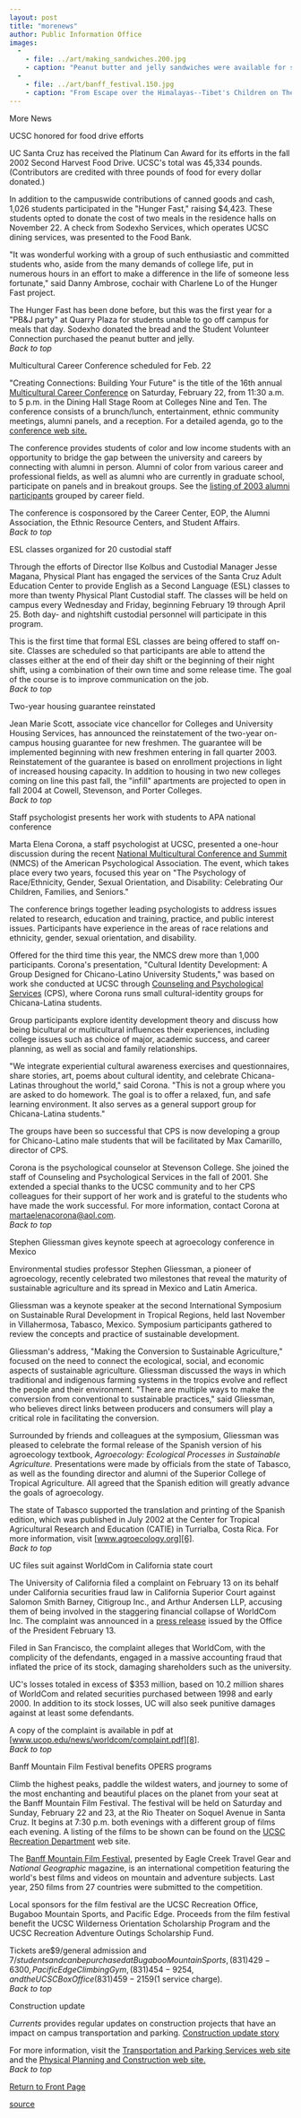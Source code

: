 ```yaml
---
layout: post
title: "morenews"
author: Public Information Office
images:
  -
    - file: ../art/making_sandwiches.200.jpg
    - caption: "Peanut butter and jelly sandwiches were available for students giving up their residence hall meals."
  -
    - file: ../art/banff_festival.150.jpg
    - caption: "From Escape over the Himalayas--Tibet's Children on Their Journey into Exile Photo: Joerg Arnold"
---
```


More News

UCSC honored for food drive efforts  

UC Santa Cruz has received the Platinum Can Award for its efforts in the fall 2002 Second Harvest Food Drive. UCSC's total was 45,334 pounds. (Contributors are credited with three pounds of food for every dollar donated.)   

In addition to the campuswide contributions of canned goods and cash, 1,026 students participated in the "Hunger Fast," raising $4,423. These students opted to donate the cost of two meals in the residence halls on November 22. A check from Sodexho Services, which operates UCSC dining services, was presented to the Food Bank.  

"It was wonderful working with a group of such enthusiastic and committed students who, aside from the many demands of college life, put in numerous hours in an effort to make a difference in the life of someone less fortunate," said Danny Ambrose, cochair with Charlene Lo of the Hunger Fast project.  
  
The Hunger Fast has been done before, but this was the first year for a "PB&J party" at Quarry Plaza for students unable to go off campus for meals that day. Sodexho donated the bread and the Student Volunteer Connection purchased the peanut butter and jelly.   
_Back to top_

Multicultural Career Conference scheduled for Feb. 22

"Creating Connections: Building Your Future" is the title of the 16th annual [Multicultural Career Conference][1] on Saturday, February 22, from 11:30 a.m. to 5 p.m. in the Dining Hall Stage Room at Colleges Nine and Ten. The conference consists of a brunch/lunch, entertainment, ethnic community meetings, alumni panels, and a reception. For a detailed agenda, go to the [conference web site.][1]

The conference provides students of color and low income students with an opportunity to bridge the gap between the university and careers by connecting with alumni in person. Alumni of color from various career and professional fields, as well as alumni who are currently in graduate school, participate on panels and in breakout groups. See the [listing of 2003 alumni participants][2] grouped by career field.

The conference is cosponsored by the Career Center, EOP, the Alumni Association, the Ethnic Resource Centers, and Student Affairs.  
_Back to top_

ESL classes organized for 20 custodial staff  

Through the efforts of Director Ilse Kolbus and Custodial Manager Jesse Magana, Physical Plant has engaged the services of the Santa Cruz Adult Education Center to provide English as a Second Language (ESL) classes to  
more than twenty Physical Plant Custodial staff. The classes will be held on campus every Wednesday and Friday, beginning February 19 through April 25\. Both day- and nightshift custodial personnel will participate in this program.  

This is the first time that formal ESL classes are being offered to staff on-site. Classes are scheduled so that participants are able to attend the classes either at the end of their day shift or the beginning of their night shift, using a combination of their own time and some release time. The goal of the course is to improve communication on the job.  
_Back to top_

Two-year housing guarantee reinstated  

Jean Marie Scott, associate vice chancellor for Colleges and University Housing Services, has announced the reinstatement of the two-year on-campus housing guarantee for new freshmen. The guarantee will be implemented beginning with new freshmen entering in fall quarter 2003. Reinstatement of the guarantee is based on enrollment projections in light of increased housing capacity. In addition to housing in two new colleges coming on line this past fall, the "infill" apartments are projected to open in fall 2004 at Cowell, Stevenson, and Porter Colleges.  
_Back to top_

Staff psychologist presents her work with students to APA national conference

Marta Elena Corona, a staff psychologist at UCSC, presented a one-hour discussion during the recent [National Multicultural Conference and Summit][3] (NMCS) of the American Psychological Association. The event, which takes place every two years, focused this year on "The Psychology of Race/Ethnicity, Gender, Sexual Orientation, and Disability: Celebrating Our Children, Families, and Seniors."  

The conference brings together leading psychologists to address issues related to research, education and training, practice, and public interest issues. Participants have experience in the areas of race relations and ethnicity, gender, sexual orientation, and disability.  

Offered for the third time this year, the NMCS drew more than 1,000 participants. Corona's presentation, "Cultural Identity Development: A Group Designed for Chicano-Latino University Students," was based on work she conducted at UCSC through [Counseling and Psychological Services][4] (CPS), where Corona runs small cultural-identity groups for Chicana-Latina students.   

Group participants explore identity development theory and discuss how being bicultural or multicultural influences their experiences, including college issues such as choice of major, academic success, and career planning, as well as social and family relationships.   

"We integrate experiential cultural awareness exercises and questionnaires, share stories, art, poems about cultural identity, and celebrate Chicana-Latinas throughout the world," said Corona. "This is not a group where you are asked to do homework. The goal is to offer a relaxed, fun, and safe learning environment. It also serves as a general support group for Chicana-Latina students."  

The groups have been so successful that CPS is now developing a group for Chicano-Latino male students that will be facilitated by Max Camarillo, director of CPS.  

Corona is the psychological counselor at Stevenson College. She joined the staff of Counseling and Psychological Services in the fall of 2001. She extended a special thanks to the UCSC community and to her CPS colleagues for their support of her work and is grateful to the students who have made the work successful. For more information, contact Corona at [martaelenacorona@aol.com][5].  
_Back to top_

Stephen Gliessman gives keynote speech at agroecology conference in Mexico

Environmental studies professor Stephen Gliessman, a pioneer of agroecology, recently celebrated two milestones that reveal the maturity of sustainable agriculture and its spread in Mexico and Latin America.  

Gliessman was a keynote speaker at the second International Symposium on Sustainable Rural Development in Tropical Regions, held last November in Villahermosa, Tabasco, Mexico. Symposium participants gathered to review the concepts and practice of sustainable development.   

Gliessman's address, "Making the Conversion to Sustainable Agriculture," focused on the need to connect the ecological, social, and economic aspects of sustainable agriculture. Gliessman discussed the ways in which traditional and indigenous farming systems in the tropics evolve and reflect the people and their environment. "There are multiple ways to make the conversion from conventional to sustainable practices," said Gliessman, who believes direct links between producers and consumers will play a critical role in facilitating the conversion.   

Surrounded by friends and colleagues at the symposium, Gliessman was pleased to celebrate the formal release of the Spanish version of his agroecology textbook, _Agroecology: Ecological Processes in Sustainable Agriculture._ Presentations were made by officials from the state of Tabasco, as well as the founding director and alumni of the Superior College of Tropical Agriculture. All agreed that the Spanish edition will greatly advance the goals of agroecology.   

The state of Tabasco supported the translation and printing of the Spanish edition, which was published in July 2002 at the Center for Tropical Agricultural Research and Education (CATIE) in Turrialba, Costa Rica. For more information, visit [www.agroecology.org][6].  
_Back to top_

UC files suit against WorldCom in California state court

The University of California filed a complaint on February 13 on its behalf under California securities fraud law in California Superior Court against Salomon Smith Barney, Citigroup Inc., and Arthur Andersen LLP, accusing them of being involved in the staggering financial collapse of WorldCom Inc. The complaint was announced in a [press release][7] issued by the Office of the President February 13.

Filed in San Francisco, the complaint alleges that WorldCom, with the complicity of the defendants, engaged in a massive accounting fraud that inflated the price of its stock, damaging shareholders such as the university.

UC's losses totaled in excess of $353 million, based on 10.2 million shares of WorldCom and related securities purchased between 1998 and early 2000\. In addition to its stock losses, UC will also seek punitive damages against at least some defendants.

A copy of the complaint is available in pdf at [www.ucop.edu/news/worldcom/complaint.pdf][8].  
_Back to top_

Banff Mountain Film Festival benefits OPERS programs

Climb the highest peaks, paddle the wildest waters, and journey to some of the most enchanting and beautiful places on the planet from your seat at the Banff Mountain Film Festival. The festival will be held on Saturday and Sunday, February 22 and 23, at the Rio Theater on Soquel Avenue in Santa Cruz. It begins at 7:30 p.m. both evenings with a different group of films each evening. A listing of the films to be shown can be found on the [UCSC Recreation Department][9] web site.

The [Banff Mountain Film Festival][10], presented by Eagle Creek Travel Gear and _National Geographic_ magazine, is an international competition featuring the world's best films and videos on mountain and adventure subjects. Last year, 250 films from 27 countries were submitted to the competition.

Local sponsors for the film festival are the UCSC Recreation Office, Bugaboo Mountain Sports, and Pacific Edge. Proceeds from the film festival benefit the UCSC Wilderness Orientation Scholarship Program and the UCSC Recreation Adventure Outings Scholarship Fund.

Tickets are$9/general admission and $7/students and can be purchased at Bugaboo Mountain Sports, (831) 429-6300, Pacific Edge Climbing Gym, (831) 454-9254, and the UCSC Box Office (831) 459-2159 ($1 service charge).  
_Back to top_

Construction update

_Currents_ provides regular updates on construction projects that have an impact on campus transportation and parking. [Construction update story][11]

For more information, visit the [Transportation and Parking Services web site][12] and the [Physical Planning and Construction web site.  
][13]_Back to top_

[Return to Front Page][14]  

[1]: http://www2.ucsc.edu/careers/student/multicult.html
[2]: http://www2.ucsc.edu/careers/student/mccalumni.html
[3]: http://www.multiculturalsummit.org
[4]: http://www2.ucsc.edu/counsel
[5]: mailto:martaelenacorona@aol.com
[6]: http://www.agroecology.org
[7]: http://www.ucop.edu/news/archives/2003/feb13art1.htm
[8]: http://www.ucop.edu/news/worldcom/complaint.pdf
[9]: http://www.ucsc.edu/opers/rec/banff.html
[10]: http://www.banffcentre.ca/mountainculture/about/film.htm
[11]: ../../construction.html
[12]: http://www2.ucsc.edu/taps/
[13]: http://www2.ucsc.edu/ppc/
[14]: http://currents.ucsc.edu/

[source](http://www1.ucsc.edu/currents/02-03/02-17/morenews.html "Permalink to morenews")

